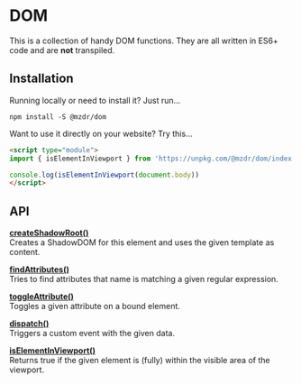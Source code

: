 # DOM

This is a collection of handy DOM functions. They are all written in ES6+ code and are **not** transpiled. 

## Installation

Running locally or need to install it? Just run…

`npm install -S @mzdr/dom`

Want to use it directly on your website? Try this…

```html
<script type="module">
import { isElementInViewport } from 'https://unpkg.com/@mzdr/dom/index.js';

console.log(isElementInViewport(document.body))
</script>
```

## API

**[createShadowRoot()]**  
Creates a ShadowDOM for this element and uses the given template as content.

**[findAttributes()]**  
Tries to find attributes that name is matching a given regular expression.

**[toggleAttribute()]**  
Toggles a given attribute on a bound element.

**[dispatch()]**  
Triggers a custom event with the given data.

**[isElementInViewport()]**  
Returns true if the given element is (fully) within the visible area of the viewport.


[createShadowRoot()]: ./index.js#L9
[findAttributes()]: ./index.js#L28
[toggleAttribute()]: ./index.js#L57
[dispatch()]: ./index.js#L73
[isElementInViewport()]: ./index.js#L95